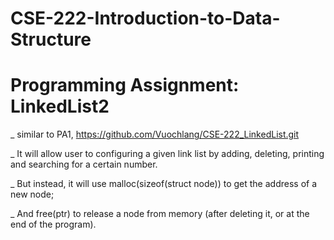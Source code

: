 # CSE-222-Introduction-to-Data-Structure
# Programming Assignment: LinkedList2

_ similar to PA1, https://github.com/Vuochlang/CSE-222_LinkedList.git

_ It will allow user to configuring a given link list by adding, deleting, printing and searching for a certain number.

_ But instead, it will use malloc(sizeof(struct node)) to get the address of a new node; 

_ And free(ptr) to release a node from memory (after deleting it, or at the end of the program).
